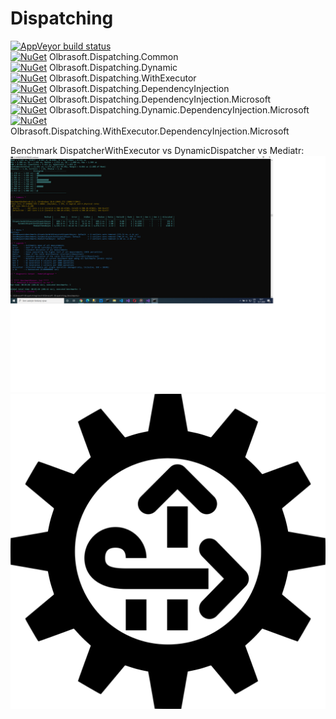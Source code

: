 # Dispatching
[![AppVeyor build status](https://img.shields.io/appveyor/build/Olbrasoft/dispatching/master.svg)](https://ci.appveyor.com/project/Olbrasoft/dispatching)  
[![NuGet](https://img.shields.io/nuget/vpre/Olbrasoft.Dispatching.Common.svg)](https://www.nuget.org/packages/Olbrasoft.Dispatching.Common/) Olbrasoft.Dispatching.Common  
[![NuGet](https://img.shields.io/nuget/vpre/Olbrasoft.Dispatching.Dynamic.svg)](https://www.nuget.org/packages/Olbrasoft.Dispatching.Dynamic/) Olbrasoft.Dispatching.Dynamic  
[![NuGet](https://img.shields.io/nuget/vpre/Olbrasoft.Dispatching.WithExecutor.svg)](https://www.nuget.org/packages/Olbrasoft.Dispatching.WithExecutor/) Olbrasoft.Dispatching.WithExecutor  
[![NuGet](https://img.shields.io/nuget/vpre/Olbrasoft.Dispatching.DependencyInjection.svg)](https://www.nuget.org/packages/Olbrasoft.Dispatching.DependencyInjection/) Olbrasoft.Dispatching.DependencyInjection  
[![NuGet](https://img.shields.io/nuget/vpre/Olbrasoft.Dispatching.DependencyInjection.Microsoft.svg)](https://www.nuget.org/packages/Olbrasoft.Dispatching.DependencyInjection.Microsoft/) Olbrasoft.Dispatching.DependencyInjection.Microsoft  
[![NuGet](https://img.shields.io/nuget/vpre/Olbrasoft.Dispatching.Dynamic.DependencyInjection.Microsoft.svg)](https://www.nuget.org/packages/Olbrasoft.Dispatching.Dynamic.DependencyInjection.Microsoft/) Olbrasoft.Dispatching.Dynamic.DependencyInjection.Microsoft  
[![NuGet](https://img.shields.io/nuget/vpre/Olbrasoft.Dispatching.WithExecutor.DependencyInjection.Microsoft.svg)](https://www.nuget.org/packages/Olbrasoft.Dispatching.WithExecutor.DependencyInjection.Microsoft/) Olbrasoft.Dispatching.WithExecutor.DependencyInjection.Microsoft  
  
Benchmark DispatcherWithExecutor vs DynamicDispatcher vs Mediatr:  
![Olbrasoft Dispatching Benchmark](./benchmark.png)
![Olbrasoft Dispatching](./olbrasoft-dispatching.png)
